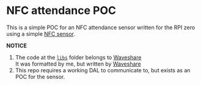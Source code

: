 # NFC attendance POC

This is a simple POC for an NFC attendance sensor written for the RPI zero using a simple [NFC sensor](https://www.waveshare.com/pn532-nfc-hat.htm).

**NOTICE**

1.  The code at the [`libs`](./libs) folder belongs to [Waveshare](https://www.waveshare.com/)  
    It was formatted by me, but written by [Waveshare](https://www.waveshare.com/)
2.  This repo requires a working DAL to communicate to, but exists as an POC for the sensor.
